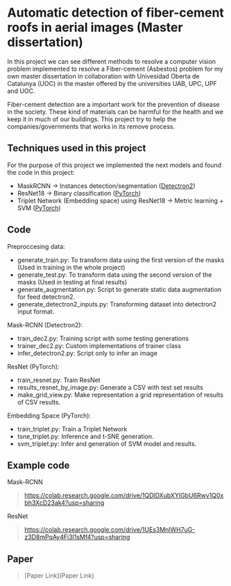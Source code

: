 # Automatic detection of fiber-cement roofs in aerial images (Master dissertation)

In this project we can see different methods to resolve a computer vision problem implemented to resolve a Fiber-cement (Asbestos) problem for my own master dissertation in collaboration with Univesidad Oberta de Catalunya (UOC) in the master offered by the universities UAB, UPC, UPF and UOC.

Fiber-cement detection are a important work for the prevention of disease in the society. These kind of materials can be harmful for the health and we keep it in much of our buildings. This project try to help the companies/governments that works in its remove process.

## Techniques used in this project
For the purpose of this project we implemented the next models and found the code in this project:
- MaskRCNN -> Instances detection/segmentation ([Detectron2](https://github.com/facebookresearch/detectron2))
- ResNet18 -> Binary classification ([PyTorch](https://pytorch.org/))
- Triplet Network (Embedding space) using ResNet18 -> Metric learning + SVM ([PyTorch](https://pytorch.org/))

## Code

Preproccesing data:
- generate_train.py: To transform data using the first version of the masks (Used in training in the whole project)
- generate_test.py: To transform data using the second version of the masks (Used in testing at final results)
- generate_augmentation.py: Script to generate static data augmentation for feed detectron2.
- generate_detectron2_inputs.py: Transforming dataset into detectron2 input format.

Mask-RCNN (Detectron2):
- train_dec2.py: Training script with some testing generations
- trainer_dec2.py: Custom implementations of trainer class
- infer_detectron2.py: Script only to infer an image

ResNet (PyTorch):
- train_resnet.py: Train ResNet
- results_resnet_by_image.py: Generate a CSV with test set results
- make_grid_view.py: Make representation a grid representation of results of CSV results.

Embedding Space (PyTorch):
- train_triplet.py: Train a Triplet Network
- tsne_triplet.py: Inference and t-SNE generation.
- svm_triplet.py: Infer and generation of SVM model and results.

## Example code

Mask-RCNN
> https://colab.research.google.com/drive/1QDlDXubXYIGbU6Rwv1Q0xbh3XcD23ak4?usp=sharing

ResNet
> https://colab.research.google.com/drive/1UEs3MnlWH7uG-z3D8mPqAy4Fi3l1sMf4?usp=sharing

## Paper
> [Paper Link](Paper Link)
